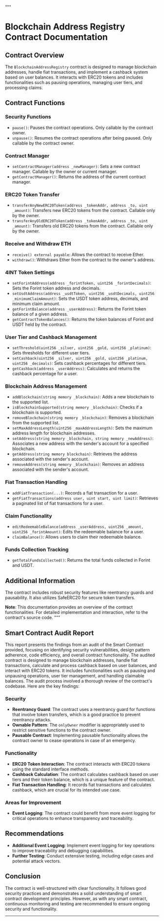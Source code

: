 """
# Blockchain Address Registry Contract Documentation

## Contract Overview
The `BlockchainAddressRegistry` contract is designed to manage blockchain addresses, handle fiat transactions, and implement a cashback system based on user balances. It interacts with ERC20 tokens and includes functionalities such as pausing operations, managing user tiers, and processing claims.

## Contract Functions

### Security Functions
- `pause()`: Pauses the contract operations. Only callable by the contract owner.
- `unpause()`: Resumes the contract operations after being paused. Only callable by the contract owner.

### Contract Manager
- `setContractManager(address _newManager)`: Sets a new contract manager. Callable by the owner or current manager.
- `getContractManager()`: Returns the address of the current contract manager.

### ERC20 Token Transfer
- `transferAnyNewERC20Token(address _tokenAddr, address _to, uint _amount)`: Transfers new ERC20 tokens from the contract. Callable only by the owner.
- `transferAnyOldERC20Token(address _tokenAddr, address _to, uint _amount)`: Transfers old ERC20 tokens from the contract. Callable only by the owner.

### Receive and Withdraw ETH
- `receive() external payable`: Allows the contract to receive Ether.
- `withdraw()`: Withdraws Ether from the contract to the owner's address.

### 4INT Token Settings
- `setForintAddress(address _forintToken, uint256 _forintDecimals)`: Sets the Forint token address and decimals.
- `setUsdtAddress(address _usdtToken, uint256 _usdtDecimals, uint256 _minimumClaimAmount)`: Sets the USDT token address, decimals, and minimum claim amount.
- `getForintBalance(address _userAddress)`: Returns the Forint token balance of a given address.
- `getContractTokenBalances()`: Returns the token balances of Forint and USDT held by the contract.

### User Tier and Cashback Management
- `setThreshold(uint256 _silver, uint256 _gold, uint256 _platinum)`: Sets thresholds for different user tiers.
- `setCashback(uint256 _silver, uint256 _gold, uint256 _platinum, uint256 _decimals)`: Sets cashback percentages for different tiers.
- `getCashback(address _userAddress)`: Calculates and returns the cashback percentage for a user.

### Blockchain Address Management
- `addBlockchain(string memory _blockchain)`: Adds a new blockchain to the supported list.
- `isBlockchainSupported(string memory _blockchain)`: Checks if a blockchain is supported.
- `removeBlockchain(string memory _blockchain)`: Removes a blockchain from the supported list.
- `setMaxAddressLength(uint256 _maxAddressLength)`: Sets the maximum address length for blockchain addresses.
- `setAddress(string memory _blockchain, string memory _newAddress)`: Associates a new address with the sender's account for a specified blockchain.
- `getAddress(string memory blockchain)`: Retrieves the address associated with the sender's account.
- `removeAddress(string memory _blockchain)`: Removes an address associated with the sender's account.

### Fiat Transaction Handling
- `addFiatTransaction(...)`: Records a fiat transaction for a user.
- `getFiatTransactions(address user, uint start, uint limit)`: Retrieves a paginated list of fiat transactions for a user.

### Claim Functionality
- `editRedeemableBalance(address _userAddress, uint256 _amount, uint256 _forintAmount)`: Edits the redeemable balance for a user.
- `claimBalance()`: Allows users to claim their redeemable balance.

### Funds Collection Tracking
- `getTotalFundsCollected()`: Returns the total funds collected in Forint and USDT.

## Additional Information
The contract includes robust security features like reentrancy guards and pausability. It also utilizes SafeERC20 for secure token transfers.

**Note**: This documentation provides an overview of the contract functionalities. For detailed implementation and interaction, refer to the contract's source code.
"""

## Smart Contract Audit Report
This report presents the findings from an audit of the Smart Contract provided, focusing on identifying security vulnerabilities, design pattern adherence, code efficiency, and overall contract functionality.
The audited contract is designed to manage blockchain addresses, handle fiat transactions, calculate and process cashback based on user balances, and interact with ERC20 tokens. It includes functionalities such as pausing and unpausing operations, user tier management, and handling claimable balances.
The audit process involved a thorough review of the contract's codebase. Here are the key findings:

### Security
- **Reentrancy Guard**: The contract uses a reentrancy guard for functions that involve token transfers, which is a good practice to prevent reentrancy attacks.
- **Ownable Pattern**: The `onlyOwner` modifier is appropriately used to restrict sensitive functions to the contract owner.
- **Pausable Contract**: Implementing pausable functionality allows the contract owner to cease operations in case of an emergency.

### Functionality
- **ERC20 Token Interaction**: The contract interacts with ERC20 tokens using the standard interface methods.
- **Cashback Calculation**: The contract calculates cashback based on user tiers and their token balance, which is a unique feature of the contract.
- **Fiat Transaction Handling**: It records fiat transactions and calculates cashback, which are crucial for its intended use case.

### Areas for Improvement
- **Event Logging**: The contract could benefit from more event logging for critical operations to enhance transparency and traceability.

## Recommendations
- **Additional Event Logging**: Implement event logging for key operations to improve traceability and debugging capabilities.
- **Further Testing**: Conduct extensive testing, including edge cases and potential attack vectors.

## Conclusion
The contract is well-structured with clear functionality. It follows good security practices and demonstrates a solid understanding of smart contract development principles. However, as with any smart contract, continuous monitoring and testing are recommended to ensure ongoing security and functionality.

---
